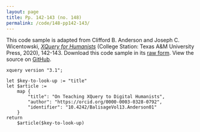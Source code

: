```yaml
---
layout: page
title: Pp. 142-143 (no. 148)
permalink: /code/148-pp142-143/
---
```


This code sample is adapted from Clifford B. Anderson and Joseph C. Wicentowski, 
[_XQuery for Humanists_](/) (College Station: Texas A&M University Press, 2020), 142-143. 
Download this code sample in its [raw form](/code/148-pp142-143/148-pp142-143.xq).
View the source on [GitHub](https://github.com/coding4humanists/xquery4humanists/blob/master/code/148-pp142-143/148-pp142-143.xq).

```xquery
xquery version "3.1";

let $key-to-look-up := "title"
let $article :=
    map {
        "title": "On Teaching XQuery to Digital Humanists",
        "author": "https://orcid.org/0000-0003-0328-0792",
        "identifier": "10.4242/BalisageVol13.Anderson01"
    }
return
    $article($key-to-look-up)
```  
